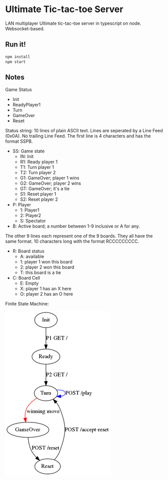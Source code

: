 Ultimate Tic-tac-toe Server
===========================

LAN multiplayer Ultimate tic-tac-toe server in typescript on node.
Websocket-based.


Run it!
-------

```
npm install
npm start
```


Notes
-----

Game Status
- Init
- ReadyPlayer1
- Turn
- GameOver
- Reset

Status string: 10 lines of plain ASCII text.
Lines are seperated by a Line Feed (0x0A).
No trailing Line Feed.
The first line is 4 characters and has the format SSPB.
- SS: Game state
    - IN: Init
    - R1: Ready player 1
    - T1: Turn player 1
    - T2: Turn player 2
    - G1: GameOver; player 1 wins
    - G2: GameOver; player 2 wins
    - GT: GameOver; it's a tie
    - S1: Reset player 1
    - S2: Reset player 2
- P: Player
    - 1: Player1
    - 2: Player2
    - S: Spectator
- B: Active board; a number between 1-9 inclusive or A for any.

The other 9 lines each represent one of the 9 boards.
They all have the same format.
10 characters long with the format RCCCCCCCCC.
- R: Board status
    - A: available
    - 1: player 1 won this board
    - 2: player 2 won this board
    - T: this board is a tie
- C: Board Cell
    - E: Empty
    - X: player 1 has an X here
    - O: player 2 has an O here

Finite State Machine:

![finite-state-machine.png](finite-state-machine.png)
